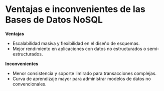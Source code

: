 # Ventajas e inconvenientes de las Bases de Datos NoSQL

__Ventajas__

* Escalabilidad masiva y flexibilidad en el diseño de esquemas.
* Mejor rendimiento en aplicaciones con datos no estructurados o semi-estructurados.
  
__Inconvenientes__

* Menor consistencia y soporte limirado para transacciones complejas.
* Curva de aprendizaje mayor para administrar modelos de datos no convencionales.
